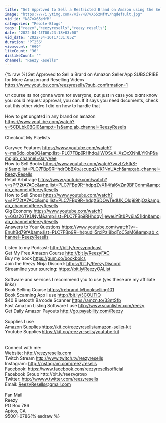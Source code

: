 ```yaml
---
title: "Get Approved to Sell a Restricted Brand on Amazon using the Seller App"
image: "https:\/\/i.ytimg.com\/vi\/N87vX65zMfM\/hqdefault.jpg"
vid_id: "N87vX65zMfM"
categories: "People-Blogs"
tags: ["reezy","reezyresells","reezy resells"]
date: "2022-04-17T00:23:18+03:00"
vid_date: "2022-04-16T17:31:05Z"
duration: "PT25S"
viewcount: "669"
likeCount: "36"
dislikeCount: ""
channel: "Reezy Resells"
---
```

{% raw %}Get Approved to Sell a Brand on Amazon Seller App  SUBSCRIBE for More Amazon and Reselling Videos <a rel="nofollow" target="blank" href="https://www.youtube.com/reezyresells/?sub_confirmation=1">https://www.youtube.com/reezyresells/?sub_confirmation=1</a><br /><br />Of course its not gonna work for everyone, but just in case you didnt know you could request approval, you can. If it says you need documents, check out this other video I did on how to handle that <br /><br />How to get ungated in any brand on amazon<br /><a rel="nofollow" target="blank" href="https://www.youtube.com/watch?v=5CDLbk0BGI0&amp;t=1s&amp;ab_channel=ReezyResells">https://www.youtube.com/watch?v=5CDLbk0BGI0&amp;t=1s&amp;ab_channel=ReezyResells</a><br /><br />Checkout My Playlists<br /><br />Garyvee Features <a rel="nofollow" target="blank" href="https://www.youtube.com/watch?v=ma6do_oba8Q&amp;list=PLC7FBp9RHhdqJiWOSuX_XzOxXNhiLYKhP&amp;ab_channel=GaryVee">https://www.youtube.com/watch?v=ma6do_oba8Q&amp;list=PLC7FBp9RHhdqJiWOSuX_XzOxXNhiLYKhP&amp;ab_channel=GaryVee</a><br />How to Sell Books <a rel="nofollow" target="blank" href="https://www.youtube.com/watch?v=zIZz5tkS-sI&amp;list=PLC7FBp9RHhdrObBXbJecupq2VK1NnUAch&amp;ab_channel=ReezyResells">https://www.youtube.com/watch?v=zIZz5tkS-sI&amp;list=PLC7FBp9RHhdrObBXbJecupq2VK1NnUAch&amp;ab_channel=ReezyResells</a><br />Retail Arbitrage <a rel="nofollow" target="blank" href="https://www.youtube.com/watch?v=sPf72tA7ACc&amp;list=PLC7FBp9RHhdpqZvX1i4fal6vZm9BFCdnm&amp;ab_channel=ReezyResells">https://www.youtube.com/watch?v=sPf72tA7ACc&amp;list=PLC7FBp9RHhdpqZvX1i4fal6vZm9BFCdnm&amp;ab_channel=ReezyResells</a><br />How to Sell Shoes <a rel="nofollow" target="blank" href="https://www.youtube.com/watch?v=sPf72tA7ACc&amp;list=PLC7FBp9RHhdqXSDOwTedUK_Olg9i9hjOz&amp;ab_channel=ReezyResells">https://www.youtube.com/watch?v=sPf72tA7ACc&amp;list=PLC7FBp9RHhdqXSDOwTedUK_Olg9i9hjOz&amp;ab_channel=ReezyResells</a><br />Gig Economy <a rel="nofollow" target="blank" href="https://www.youtube.com/watch?v=6Qs26TKUNyM&amp;list=PLC7FBp9RHhdqy1jeweuYBtUPv6ia51Idn&amp;ab_channel=ReezyResells">https://www.youtube.com/watch?v=6Qs26TKUNyM&amp;list=PLC7FBp9RHhdqy1jeweuYBtUPv6ia51Idn&amp;ab_channel=ReezyResells</a><br />Answers to Your Questions <a rel="nofollow" target="blank" href="https://www.youtube.com/watch?v=-EnuhBd79fA&amp;list=PLC7FBp9RHhdpudIi5rciPzl8bqToO5sM6&amp;ab_channel=ReezyResells">https://www.youtube.com/watch?v=-EnuhBd79fA&amp;list=PLC7FBp9RHhdpudIi5rciPzl8bqToO5sM6&amp;ab_channel=ReezyResells</a><br /><br />Listen to my Podcast: <a rel="nofollow" target="blank" href="http://bit.ly/reezypodcast">http://bit.ly/reezypodcast</a><br />Get My Free Amazon Course <a rel="nofollow" target="blank" href="http://bit.ly/ReezyFAC">http://bit.ly/ReezyFAC</a><br />Buy my book <a rel="nofollow" target="blank" href="https://gum.co/bookbolos">https://gum.co/bookbolos</a><br />Join the Reezy Ninja Discord: <a rel="nofollow" target="blank" href="https://bit.ly/ReezyDiscord">https://bit.ly/ReezyDiscord</a><br />Streamline your sourcing: <a rel="nofollow" target="blank" href="https://bit.ly/ReezyOAList">https://bit.ly/ReezyOAList</a><br /><br />Software and services I recommend you to use (yes these are my affiliate links)<br />Book Selling Course  <a rel="nofollow" target="blank" href="https://rebrand.ly/bookselling101">https://rebrand.ly/bookselling101</a><br />Book Scanning App I use <a rel="nofollow" target="blank" href="http://bit.ly/SCOUTIQ">http://bit.ly/SCOUTIQ</a><br />$40 Bluetooth Barcode Scanner  <a rel="nofollow" target="blank" href="https://amzn.to/33ntSfb">https://amzn.to/33ntSfb</a><br />Fast Amazon Listing Software I use <a rel="nofollow" target="blank" href="http://www.scanlister.com/reezy">http://www.scanlister.com/reezy</a><br />Get Daily Amazon Payouts <a rel="nofollow" target="blank" href="http://go.payability.com/Reezy">http://go.payability.com/Reezy</a> <br /><br />Supplies I use<br />Amazon Supplies  <a rel="nofollow" target="blank" href="https://kit.co/reezyresells/amazon-seller-kit">https://kit.co/reezyresells/amazon-seller-kit</a><br />Youtube Supplies <a rel="nofollow" target="blank" href="https://kit.co/reezyresells/youtube-kit">https://kit.co/reezyresells/youtube-kit</a><br /><br /><br />Connect with me:<br />Website: <a rel="nofollow" target="blank" href="http://reezyresells.com">http://reezyresells.com</a><br />Twitch Stream <a rel="nofollow" target="blank" href="http://www.twitch.tv/reezyresells">http://www.twitch.tv/reezyresells</a><br />Instagram: <a rel="nofollow" target="blank" href="http://instagram.com/reezyresells">http://instagram.com/reezyresells</a><br />Facebook: <a rel="nofollow" target="blank" href="https://www.facebook.com/reezyresellsofficial">https://www.facebook.com/reezyresellsofficial</a><br />Facebook Group <a rel="nofollow" target="blank" href="http://bit.ly/reezygroup">http://bit.ly/reezygroup</a><br />Twitter: <a rel="nofollow" target="blank" href="http://wwww.twitter.com/reezyresells">http://wwww.twitter.com/reezyresells</a><br />Email: ReezyResells@gmail.com<br /><br />Fan Mail<br />Reezy<br />PO Box 786<br />Aptos, CA<br />95001-0786{% endraw %}
